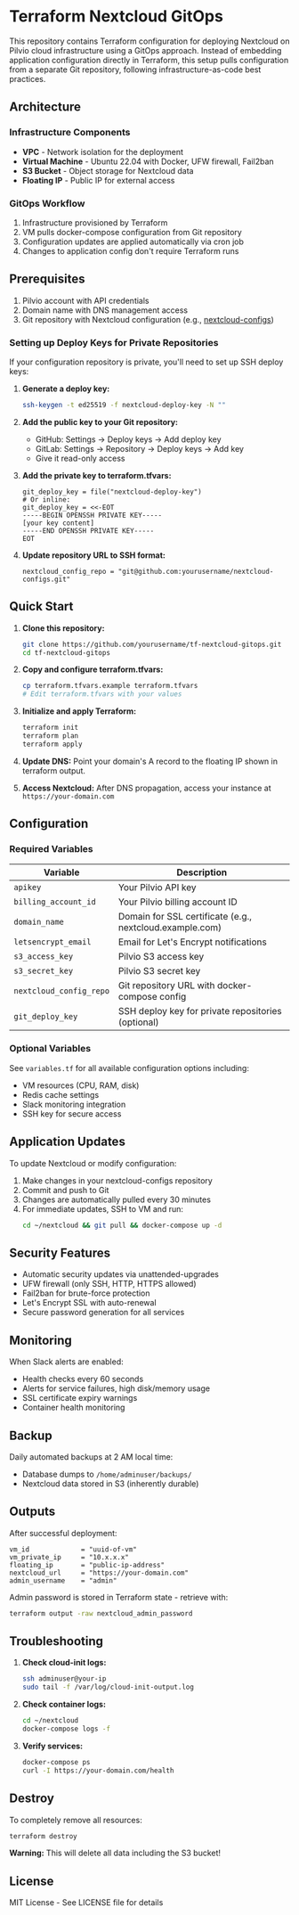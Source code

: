 # Terraform Nextcloud GitOps

This repository contains Terraform configuration for deploying Nextcloud on Pilvio cloud infrastructure using a GitOps approach. Instead of embedding application configuration directly in Terraform, this setup pulls configuration from a separate Git repository, following infrastructure-as-code best practices.

## Architecture

### Infrastructure Components
- **VPC** - Network isolation for the deployment
- **Virtual Machine** - Ubuntu 22.04 with Docker, UFW firewall, Fail2ban
- **S3 Bucket** - Object storage for Nextcloud data
- **Floating IP** - Public IP for external access

### GitOps Workflow
1. Infrastructure provisioned by Terraform
2. VM pulls docker-compose configuration from Git repository
3. Configuration updates are applied automatically via cron job
4. Changes to application config don't require Terraform runs

## Prerequisites

1. Pilvio account with API credentials
2. Domain name with DNS management access
3. Git repository with Nextcloud configuration (e.g., [nextcloud-configs](https://github.com/yourusername/nextcloud-configs))

### Setting up Deploy Keys for Private Repositories

If your configuration repository is private, you'll need to set up SSH deploy keys:

1. **Generate a deploy key:**
   ```bash
   ssh-keygen -t ed25519 -f nextcloud-deploy-key -N ""
   ```

2. **Add the public key to your Git repository:**
   - GitHub: Settings → Deploy keys → Add deploy key
   - GitLab: Settings → Repository → Deploy keys → Add key
   - Give it read-only access

3. **Add the private key to terraform.tfvars:**
   ```hcl
   git_deploy_key = file("nextcloud-deploy-key")
   # Or inline:
   git_deploy_key = <<-EOT
   -----BEGIN OPENSSH PRIVATE KEY-----
   [your key content]
   -----END OPENSSH PRIVATE KEY-----
   EOT
   ```

4. **Update repository URL to SSH format:**
   ```hcl
   nextcloud_config_repo = "git@github.com:yourusername/nextcloud-configs.git"
   ```

## Quick Start

1. **Clone this repository:**
   ```bash
   git clone https://github.com/yourusername/tf-nextcloud-gitops.git
   cd tf-nextcloud-gitops
   ```

2. **Copy and configure terraform.tfvars:**
   ```bash
   cp terraform.tfvars.example terraform.tfvars
   # Edit terraform.tfvars with your values
   ```

3. **Initialize and apply Terraform:**
   ```bash
   terraform init
   terraform plan
   terraform apply
   ```

4. **Update DNS:**
   Point your domain's A record to the floating IP shown in terraform output.

5. **Access Nextcloud:**
   After DNS propagation, access your instance at `https://your-domain.com`

## Configuration

### Required Variables

| Variable | Description |
|----------|-------------|
| `apikey` | Your Pilvio API key |
| `billing_account_id` | Your Pilvio billing account ID |
| `domain_name` | Domain for SSL certificate (e.g., nextcloud.example.com) |
| `letsencrypt_email` | Email for Let's Encrypt notifications |
| `s3_access_key` | Pilvio S3 access key |
| `s3_secret_key` | Pilvio S3 secret key |
| `nextcloud_config_repo` | Git repository URL with docker-compose config |
| `git_deploy_key` | SSH deploy key for private repositories (optional) |

### Optional Variables

See `variables.tf` for all available configuration options including:
- VM resources (CPU, RAM, disk)
- Redis cache settings
- Slack monitoring integration
- SSH key for secure access

## Application Updates

To update Nextcloud or modify configuration:

1. Make changes in your nextcloud-configs repository
2. Commit and push to Git
3. Changes are automatically pulled every 30 minutes
4. For immediate updates, SSH to VM and run:
   ```bash
   cd ~/nextcloud && git pull && docker-compose up -d
   ```

## Security Features

- Automatic security updates via unattended-upgrades
- UFW firewall (only SSH, HTTP, HTTPS allowed)
- Fail2ban for brute-force protection
- Let's Encrypt SSL with auto-renewal
- Secure password generation for all services

## Monitoring

When Slack alerts are enabled:
- Health checks every 60 seconds
- Alerts for service failures, high disk/memory usage
- SSL certificate expiry warnings
- Container health monitoring

## Backup

Daily automated backups at 2 AM local time:
- Database dumps to `/home/adminuser/backups/`
- Nextcloud data stored in S3 (inherently durable)

## Outputs

After successful deployment:
```
vm_id             = "uuid-of-vm"
vm_private_ip     = "10.x.x.x"
floating_ip       = "public-ip-address"
nextcloud_url     = "https://your-domain.com"
admin_username    = "admin"
```

Admin password is stored in Terraform state - retrieve with:
```bash
terraform output -raw nextcloud_admin_password
```

## Troubleshooting

1. **Check cloud-init logs:**
   ```bash
   ssh adminuser@your-ip
   sudo tail -f /var/log/cloud-init-output.log
   ```

2. **Check container logs:**
   ```bash
   cd ~/nextcloud
   docker-compose logs -f
   ```

3. **Verify services:**
   ```bash
   docker-compose ps
   curl -I https://your-domain.com/health
   ```

## Destroy

To completely remove all resources:
```bash
terraform destroy
```

**Warning:** This will delete all data including the S3 bucket!

## License

MIT License - See LICENSE file for details